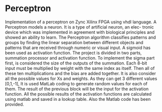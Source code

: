# Perceptron
Implementation of a perceptron on Zync Xilinx FPGA using vhdl language.
A Perceptron models a neuron. It is a type of artificial neuron, an elec- tronic device which was implemented in agreement with biological principles and showed an ability to learn. The Perceptron algorithm classifies patterns and groups by finding the linear separation between different objects and patterns that are received through numeric or visual input. A sigmoid has been used as activation function. The project is divided in two parts, summation processor and activation function.
To implement the sigma part first, is considered the size of the outputs of the summation. Each 8-bit input must be multiplied by weight with the same index as itself. Then all of these ten multiplications and the bias are added together. It is also consider all the possible values for Xs and weights. As they can get 3 different values [0,1,-1], It is used MatLab coding to generate random values for each of them. The result of the previous block will be the input for the activation function. All the possible results of the activation functions are calculated using matlab and saved in a lookup table.
Also the Matlab code has been provided.
